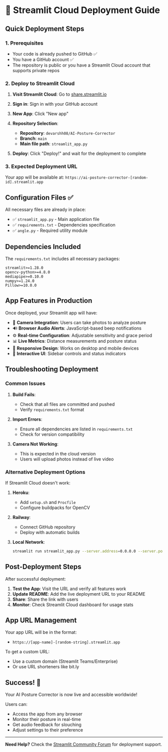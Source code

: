 # 🚀 Streamlit Cloud Deployment Guide

## Quick Deployment Steps

### 1. Prerequisites
- Your code is already pushed to GitHub ✅
- You have a GitHub account ✅
- The repository is public or you have a Streamlit Cloud account that supports private repos

### 2. Deploy to Streamlit Cloud

1. **Visit Streamlit Cloud**: Go to [share.streamlit.io](https://share.streamlit.io)

2. **Sign in**: Sign in with your GitHub account

3. **New App**: Click "New app"

4. **Repository Selection**:
   - **Repository**: `devarshh08/AI-Posture-Corrector`
   - **Branch**: `main`
   - **Main file path**: `streamlit_app.py`

5. **Deploy**: Click "Deploy!" and wait for the deployment to complete

### 3. Expected Deployment URL
Your app will be available at: `https://ai-posture-corrector-[random-id].streamlit.app`

## Configuration Files ✅

All necessary files are already in place:

- ✅ `streamlit_app.py` - Main application file
- ✅ `requirements.txt` - Dependencies specification
- ✅ `angle.py` - Required utility module

## Dependencies Included

The `requirements.txt` includes all necessary packages:
```
streamlit>=1.28.0
opencv-python>=4.8.0
mediapipe>=0.10.0
numpy>=1.24.0
Pillow>=10.0.0
```

## App Features in Production

Once deployed, your Streamlit app will have:

- 🎥 **Camera Integration**: Users can take photos to analyze posture
- 🔊 **Browser Audio Alerts**: JavaScript-based beep notifications
- ⚙️ **Real-time Configuration**: Adjustable sensitivity and grace period
- 📊 **Live Metrics**: Distance measurements and posture status
- 📱 **Responsive Design**: Works on desktop and mobile devices
- 🎨 **Interactive UI**: Sidebar controls and status indicators

## Troubleshooting Deployment

### Common Issues

1. **Build Fails**: 
   - Check that all files are committed and pushed
   - Verify `requirements.txt` format

2. **Import Errors**:
   - Ensure all dependencies are listed in `requirements.txt`
   - Check for version compatibility

3. **Camera Not Working**:
   - This is expected in the cloud version
   - Users will upload photos instead of live video

### Alternative Deployment Options

If Streamlit Cloud doesn't work:

1. **Heroku**: 
   - Add `setup.sh` and `Procfile`
   - Configure buildpacks for OpenCV

2. **Railway**:
   - Connect GitHub repository
   - Deploy with automatic builds

3. **Local Network**:
   ```bash
   streamlit run streamlit_app.py --server.address=0.0.0.0 --server.port=8501
   ```

## Post-Deployment Steps

After successful deployment:

1. **Test the App**: Visit the URL and verify all features work
2. **Update README**: Add the live deployment URL to your README
3. **Share**: Share the link with users
4. **Monitor**: Check Streamlit Cloud dashboard for usage stats

## App URL Management

Your app URL will be in the format:
- `https://[app-name]-[random-string].streamlit.app`

To get a custom URL:
- Use a custom domain (Streamlit Teams/Enterprise)
- Or use URL shorteners like bit.ly

## Success! 🎉

Your AI Posture Corrector is now live and accessible worldwide!

Users can:
- Access the app from any browser
- Monitor their posture in real-time
- Get audio feedback for slouching
- Adjust settings to their preference

---

**Need Help?** Check the [Streamlit Community Forum](https://discuss.streamlit.io) for deployment support.